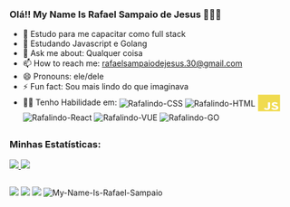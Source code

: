 ### Olá!! My Name Is Rafael Sampaio de Jesus 👋🏽😎

- 🔭 Estudo para me capacitar como full stack
- 🌱 Estudando Javascript e Golang
- 💬 Ask me about: Qualquer coisa
- 📫 How to reach me: rafaelsampaiodejesus.30@gmail.com
- 😄 Pronouns: ele/dele
- ⚡ Fun fact: Sou mais lindo do que imaginava
- 🤹‍♂️ Tenho Habilidade em: <img align="center" alt="Rafalindo-CSS" height="30" width="40" src="https://cdn.jsdelivr.net/gh/devicons/devicon/icons/css3/css3-original.svg" /> <img align="center" alt="Rafalindo-HTML" height="30" width="40" src="https://cdn.jsdelivr.net/gh/devicons/devicon/icons/html5/html5-original.svg" /> <img align="center" alt="Rafalindo-Js" height="30" width="40" src="https://raw.githubusercontent.com/devicons/devicon/master/icons/javascript/javascript-plain.svg" /> <img align="center" alt="Rafalindo-React" height="30" width="40" src="https://cdn.jsdelivr.net/gh/devicons/devicon/icons/react/react-original.svg" /> <img align="center" alt="Rafalindo-VUE" height="30" width="40" src="https://cdn.jsdelivr.net/gh/devicons/devicon/icons/vuejs/vuejs-original.svg" /> <img align="center" alt="Rafalindo-GO" height="30" width="40" src="https://cdn.jsdelivr.net/gh/devicons/devicon/icons/go/go-original-wordmark.svg" />

##

### Minhas Estatísticas:
<div>
  <a href="https://github.com/My-Name-Is-Rafael-Sampaio">
  <img height="180em" src="https://github-readme-stats.vercel.app/api?username=My-Name-Is-Rafael-Sampaio&show_icons=true&theme=dark&include_all_commits=true&count_private=true"/>
  <img height="180em" src="https://github-readme-stats.vercel.app/api/top-langs/?username=My-Name-Is-Rafael-Sampaio&layout=compact&langs_count=7&theme=dark"/>
</div>

##

<div>
  <a href = "mailto:rafaelsampaiodejesus.30@gmail.com"><img src="https://img.shields.io/badge/-Gmail-%23333?style=for-the-badge&logo=gmail&logoColor=red" target="_blank"></a>
  <a href="https://www.instagram.com/_rafalindo_/" target="_blank"><img src="https://img.shields.io/badge/-Instagram-%23E4405F?style=for-the-badge&logo=instagram&logoColor=white" target="_blank"></a> 
  <a href="https://www.linkedin.com/in/rafael-sampaio-de-jesus-9852b620a" target="_blank"><img src="https://img.shields.io/badge/-LinkedIn-%230077B5?style=for-the-badge&logo=linkedin&logoColor=white" target="_blank"></a>
  <img height="28" width="103" src="https://komarev.com/ghpvc/?username=My-Name-Is-Rafael-Sampaio&color=green" alt="My-Name-Is-Rafael-Sampaio"/>
</div>
